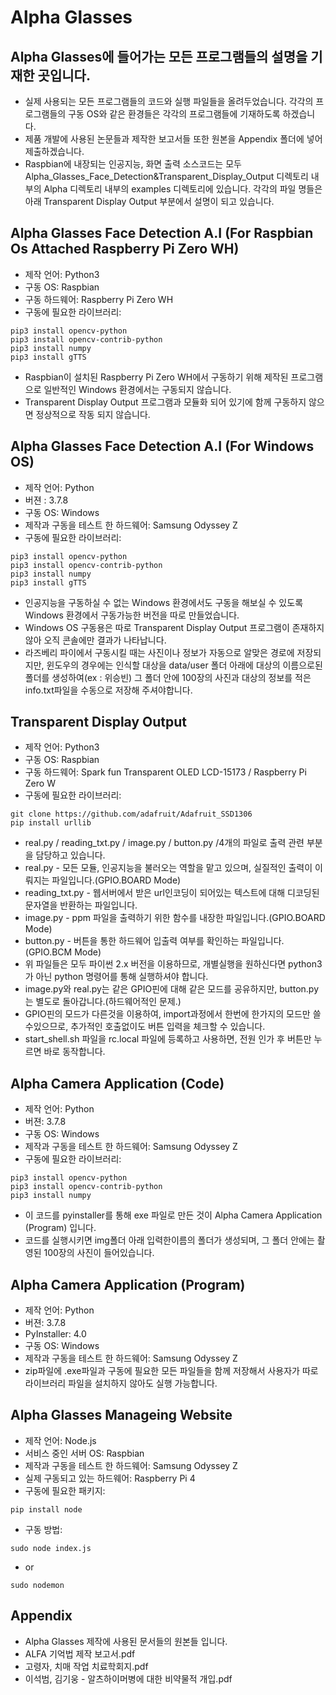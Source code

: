 # Alpha Glasses
## Alpha Glasses에 들어가는 모든 프로그램들의 설명을 기재한 곳입니다.
- 실제 사용되는 모든 프로그램들의 코드와 실행 파일들을 올려두었습니다. 각각의 프로그램들의 구동 OS와 같은 환경들은 각각의 프로그램들에 기재하도록 하겠습니다.
- 제품 개발에 사용된 논문들과 제작한 보고서들 또한 원본을 Appendix 폴더에 넣어 제출하겠습니다.
- Raspbian에 내장되는 인공지능, 화면 출력 소스코드는 모두 Alpha_Glasses_Face_Detection&Transparent_Display_Output 디렉토리 내부의 Alpha 디렉토리 내부의 examples 디렉토리에 있습니다. 각각의 파일 명들은 아래 Transparent Display Output 부분에서 설명이 되고 있습니다.

## Alpha Glasses Face Detection A.I (For Raspbian Os Attached Raspberry Pi Zero WH)
- 제작 언어: Python3
- 구동 OS: Raspbian
- 구동 하드웨어: Raspberry Pi Zero WH
- 구동에 필요한 라이브러리:
```
pip3 install opencv-python
pip3 install opencv-contrib-python
pip3 install numpy
pip3 install gTTS
```
- Raspbian이 설치된 Raspberry Pi Zero WH에서 구동하기 위해 제작된 프로그램으로 일반적인 Windows 환경에서는 구동되지 않습니다.
- Transparent Display  Output 프로그램과 모듈화 되어 있기에 함께 구동하지 않으면 정상적으로 작동 되지 않습니다.

## Alpha Glasses Face Detection A.I (For Windows OS)
- 제작 언어: Python
- 버젼 : 3.7.8
- 구동 OS: Windows
- 제작과 구동을 테스트 한 하드웨어: Samsung Odyssey Z
- 구동에 필요한 라이브러리:
```
pip3 install opencv-python
pip3 install opencv-contrib-python
pip3 install numpy
pip3 install gTTS
```
- 인공지능을 구동하실 수 없는 Windows 환경에서도 구동을 해보실 수 있도록 Windows 환경에서 구동가능한 버전을 따로 만들었습니다.
- Windows OS 구동용은 따로 Transparent Display Output 프로그램이 존재하지 않아 오직 콘솔에만 결과가 나타납니다.
- 라즈베리 파이에서 구동시킬 때는 사진이나 정보가 자동으로 알맞은 경로에 저장되지만, 
  윈도우의 경우에는 인식할 대상을 data/user 폴더 아래에 대상의 이름으로된 폴더를 생성하여(ex : 위승빈)
  그 폴더 안에 100장의 사진과 대상의 정보를 적은 info.txt파일을 수동으로 저장해 주셔야합니다. 
  
## Transparent Display Output
- 제작 언어: Python3
- 구동 OS: Raspbian
- 구동 하드웨어: Spark fun Transparent OLED LCD-15173 / Raspberry Pi Zero W
- 구동에 필요한 라이브러리: 
```
git clone https://github.com/adafruit/Adafruit_SSD1306
pip install urllib
```
- real.py / reading_txt.py / image.py / button.py /4개의 파일로 출력 관련 부분을 담당하고 있습니다.
- real.py - 모든 모듈, 인공지능을 불러오는 역할을 맡고 있으며, 실질적인 출력이 이뤄지는 파일입니다.(GPIO.BOARD Mode)
- reading_txt.py - 웹서버에서 받은 url인코딩이 되어있는 텍스트에 대해 디코딩된 문자열을 반환하는 파일입니다.
- image.py - ppm 파일을 출력하기 위한 함수를 내장한 파일입니다.(GPIO.BOARD Mode)
- button.py - 버튼을 통한 하드웨어 입출력 여부를 확인하는 파일입니다.(GPIO.BCM Mode)
- 위 파일들은 모두 파이썬 2.x 버전을 이용하므로, 개별실행을 원하신다면 python3가 아닌 python 명령어를 통해 실행하셔야 합니다.
- image.py와 real.py는 같은 GPIO핀에 대해 같은 모드를 공유하지만, button.py는 별도로 돌아갑니다.(하드웨어적인 문제.)
- GPIO핀의 모드가 다른것을 이용하여, import과정에서 한번에 한가지의 모드만 쓸수있으므로, 추가적인 호출없이도 버튼 입력을 체크할 수 있습니다.
- start_shell.sh 파일을 rc.local 파일에 등록하고 사용하면, 전원 인가 후 버튼만 누르면 바로 동작합니다.
   
## Alpha Camera Application (Code)
- 제작 언어: Python
- 버젼: 3.7.8
- 구동 OS: Windows
- 제작과 구동을 테스트 한 하드웨어: Samsung Odyssey Z
- 구동에 필요한 라이브러리: 
```
pip3 install opencv-python
pip3 install opencv-contrib-python
pip3 install numpy
```
- 이 코드를 pyinstaller를 통해 exe 파일로 만든 것이 Alpha Camera Application (Program) 입니다.
- 코드를 실행시키면 img폴더 아래 입력한이름의 폴더가 생성되며, 그 폴더 안에는 촬영된 100장의 사진이 들어있습니다.

## Alpha Camera Application (Program)
- 제작 언어: Python
- 버젼:  3.7.8
- PyInstaller: 4.0
- 구동 OS: Windows
- 제작과 구동을 테스트 한 하드웨어: Samsung Odyssey Z
- zip파일에 .exe파일과 구동에 필요한 모든 파일들을 함께 저장해서 사용자가 따로 라이브러리 파일을 설치하지 않아도 실행 가능합니다.

## Alpha Glasses Manageing Website
- 제작 언어: Node.js
- 서비스 중인 서버 OS: Raspbian
- 제작과 구동을 테스트 한 하드웨어: Samsung Odyssey Z
- 실제 구동되고 있는 하드웨어: Raspberry Pi 4
- 구동에 필요한 패키지:
```
pip install node
```
- 구동 방법:
```
sudo node index.js
```
- or
```
sudo nodemon
```

## Appendix
- Alpha Glasses 제작에 사용된 문서들의 원본들 입니다.
- ALFA 기억법 제작 보고서.pdf
- 고령자, 치매 작업 치료학회지.pdf
- 이석범, 김기웅 - 알츠하이머병에 대한 비약물적 개입.pdf